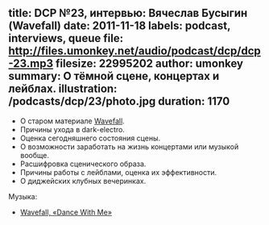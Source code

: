 title: DCP №23, интервью: Вячеслав Бусыгин (Wavefall)
date: 2011-11-18
labels: podcast, interviews, queue
file: http://files.umonkey.net/audio/podcast/dcp/dcp-23.mp3
filesize: 22995202
author: umonkey
summary: О тёмной сцене, концертах и лейблах.
illustration: /podcasts/dcp/23/photo.jpg
duration: 1170
---
- О старом материале [Wavefall][1].
- Причины ухода в dark-electro.
- Оценка сегодняшнего состояния сцены.
- О возможности заработать на жизнь концертами или музыкой вообще.
- Расшифровка сценического образа.
- Причины работы с лейблами, оценка их эффективности.
- О диджейских клубных вечеринках.

Музыка:

- [Wavefall, «Dance With Me»][2]

[1]: http://wavefall-music.com/
[2]: http://www.lastfm.ru/music/Wavefall/_/Dance+With+Me
